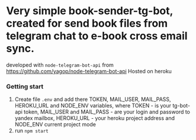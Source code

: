 # Very simple book-sender-tg-bot, created for send book files from telegram chat to e-book cross email sync. 

developed with `node-telegram-bot-api` from https://github.com/yagop/node-telegram-bot-api
Hosted on heroku

### Getting start   

1. Create file `.env` and add there TOKEN, MAIL_USER, MAIL_PASS, HEROKU_URL and NODE_ENV variables, where TOKEN - is your tg-bot-api token, 
MAIL_USER and MAIL_PASS - are your login and password to yandex mailbox, HEROKU_URL - your heroku project address and NODE_ENV current project mode
2. run `npm start`


